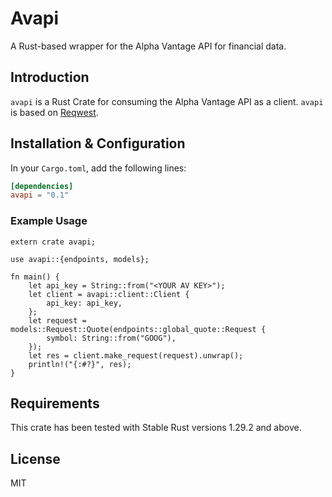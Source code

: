 # Avapi

A Rust-based wrapper for the Alpha Vantage API for financial data. 

## Introduction

`avapi` is a Rust Crate for consuming the Alpha Vantage API as a client. `avapi` is based on [Reqwest](https://docs.rs/reqwest).

## Installation & Configuration

In your `Cargo.toml`, add the following lines:

```toml
[dependencies]
avapi = "0.1"
```
### Example Usage

```rust,no_run
extern crate avapi;

use avapi::{endpoints, models};

fn main() {
    let api_key = String::from("<YOUR AV KEY>");
    let client = avapi::client::Client {
        api_key: api_key,
    };
    let request =  models::Request::Quote(endpoints::global_quote::Request {
        symbol: String::from("GOOG"),
    });
    let res = client.make_request(request).unwrap();
    println!("{:#?}", res);
}
```

## Requirements

This crate has been tested with Stable Rust versions 1.29.2 and above.

## License

MIT
